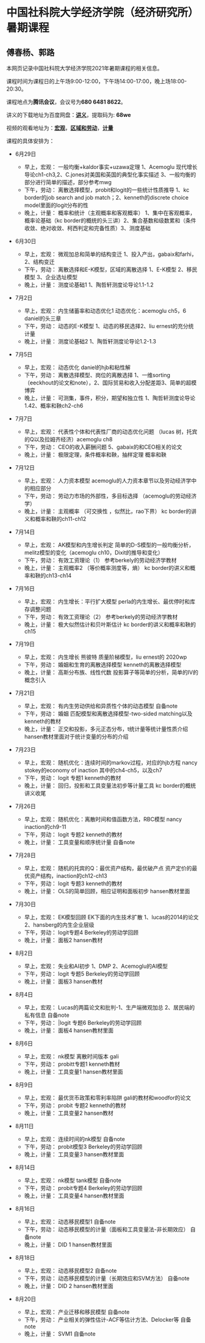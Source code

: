 # 中国社科院大学经济学院（经济研究所）暑期课程
## 傅春杨、郭路

本网页记录中国社科院大学经济学院2021年暑期课程的相关信息。

课程时间为课程日的上午场9:00-12:00，下午场14:00-17:00，晚上场18:00-20:30。

课程地点为**腾讯会议**，会议号为**680 6481 8622**。

讲义的下载地址为百度网盘：**[讲义](https://pan.baidu.com/s/1Z-Hd0MED5Nr2vaDBJJsB0g)**，提取码为: **68we** 

视频的观看地址为：**[宏观](https://www.bilibili.com/video/BV1TV411W7RF)**，**[区域和劳动](https://www.bilibili.com/video/BV1B64y1Q7rQ)**，**[计量](https://www.bilibili.com/video/BV12y4y1M737)**

课程的具体安排为：
* 6月29日	
   * 早上，宏观：	一般均衡+kaldor事实+uzawa定理	1、Acemoglu 现代增长导论ch1-ch3,2、C.jones对美国和英国的典型化事实描述 3、一般均衡的部分进行简单的描述，部分参考mwg
   * 下午，劳动：	离散选择模型，probit和logit的一些统计性质推导	1、kc border的job search and job match；2、kenneth的discrete choice model里面的logit分布的性
   * 晚上，计量：	概率和统计（主观概率和客观概率）	1、集中在客观概率，概率论基础（kc border的概统的头三讲）2、集合基数和级数累和（条件收敛、绝对收敛、柯西判定和完备性质）3、测度基础
* 6月30日	
   * 早上，宏观：	微观加总和简单的结构变迁	1、投入产出，gabaix和farhi，2、结构变迁
   * 下午，劳动：	离散选择和E-K模型，区域的离散选择	1、E-K模型 2、移民模型 3、企业选址模型
   * 晚上，计量：	测度论基础1	1、陶哲轩测度论导论1.1-1.2
* 7月2日	
   * 早上，宏观：	内生储蓄率和动态优化1	动态优化：acemoglu ch5，6  daniel的头三章
   * 下午，劳动：	动态的E-K模型	1、动态的移民选择2、liu ernest的充分统计量
   * 晚上，计量：	测度论基础2	1、陶哲轩测度论导论1.2-1.3
* 7月5日	
   * 早上，宏观：	动态优化	daniel的hjb和粘性解
   * 下午，劳动：	离散选择模型、岗位的离散选择	1、一维sorting（eeckhout的论文和note），2、国际贸易和收入分配差距3、简单的超模博弈
   * 晚上，计量：	可测集，事件，积分，期望和独立性	1、陶哲轩测度论导论1.42、概率和鞅ch2-ch6
* 7月7日
   * 早上，宏观：	代表性个体和代表性厂商的动态优化问题	（lucas 树，托宾的Q以及拉姆齐经济）acemoglu ch8
   * 下午，劳动：	CEO的收入薪酬问题	5、gabaix的和CEO相关的论文
   * 晚上，计量：	极限定理，条件概率和鞅，抽样定理	概率和鞅
   
* 7月12日	
   * 早上，宏观：	人力资本模型	acemoglu的人力资本章节以及劳动经济学中的相应部分
   * 下午，劳动：	劳动力市场的外部性，多目标选择	（acemoglu的劳动经济学）
   * 晚上，计量：	主观概率 （可交换性 ，似然比，rao下界）	kc border的讲义和概率和鞅的ch11-ch12
* 7月14日
   * 早上，宏观：	AK模型和内生增长判定	简单的D-S模型的一般均衡分析，melitz模型的变化（acemoglu ch10，Dixit的推导和变化）
   * 下午，劳动：	有效工资理论（1）	参考berkely的劳动经济学教材
   * 晚上，计量：	主观概率2 （等价概率测度等，熵）	kc border的讲义和概率和鞅的ch13-ch14
* 7月16日
   * 早上，宏观：	内生增长：平行扩大模型	perla的内生增长、最优停时和库存调整问题
   * 下午，劳动：	有效工资理论（2）	参考berkely的劳动经济学教材
   * 晚上，计量：	极大似然估计和贝叶斯估计	kc border的讲义和概率和鞅的ch15
* 7月19日
   * 早上，宏观：	内生增长	熊彼特 质量阶梯模型，liu ernest的 2020wp
   * 下午，劳动：	婚姻和生育的离散选择模型	kenneth的离散选择模型
   * 晚上，计量：	高斯分布族、线性代数	投影算子等简单的分析，简单的IV的概念引入
* 7月21日
   * 早上，宏观：	有内生劳动供给和异质性个体的动态模型	自备note
   * 下午，劳动：	婚姻	匹配模型和离散选择模型-two-sided matching以及kenneth的教材
   * 晚上，计量：	正交和投影，多元正态分布，t统计量等统计量性质介绍	hansen教材里面对于统计变量的分布的介绍
* 7月23日
   * 早上，宏观：	随机优化：连续时间的markov过程，对应的hjb方程	nancy stokey的economy of inaction 其中的ch4-ch5，以及ch7
   * 下午，劳动：	logit 专题1	kenneth的教材
   * 晚上，计量：	回归，投影和工具变量法初步等计量工具	kc border的概统讲义收尾
* 7月26日	
   * 早上，宏观：	随机优化：离散时间和值函数方法，RBC模型	nancy inaction的ch9-11
   * 下午，劳动：	logit 专题2	kenneth的教材
   * 晚上，计量：	工具变量和顺序统计量	自备note
* 7月28日
   * 早上，宏观：	随机的托宾的Q：最优资产结构，最优破产点	资产定价的最优资产结构，inaction的ch12-ch13
   * 下午，劳动：	logit 专题3	kenneth的教材
   * 晚上，计量：	OLS的简单回顾，相应证明和面板初步	hansen教材里面
* 7月30日
   * 早上，宏观：	EK模型回顾 EK下面的内生技术扩散	1、lucas的2014的论文 2、hansberg的内生企业层级
   * 下午，劳动：	logit专题4	Berkeley的劳动学回顾
   * 晚上，计量：	面板2	hansen教材
* 8月2日
   * 早上，宏观：	失业和AI初步	1、DMP 2、Acemoglu的AI模型
   * 下午，劳动：	logit 专题5	Berkeley的劳动学回顾
   * 晚上，计量：	面板3	hansen教材
* 8月4日
   * 早上，宏观：	Lucas的两篇论文和批判-1、生产端微观加总 2、居民端的私有信息	自备note
   * 下午，劳动：	|logit 专题6	Berkeley的劳动学回顾
   * 晚上，计量：	面板4	hansen教材里面
* 8月6日	
   * 早上，宏观：	nk模型 离散时间版本	gali
   * 下午，劳动：	probitt专题1	kenneth教材
   * 晚上，计量：	工具变量1	hansen教材里面
* 8月9日
   * 早上，宏观：	最优货币政策和零利率陷阱	gali的教材和woodfor的论文
   * 下午，劳动：	probit 专题2	kenneth的教材
   * 晚上，计量：	工具变量2	hansen教材
* 8月11日	
   * 早上，宏观：	连续时间的nk模型	自备note
   * 下午，劳动：	probit模型3	Berkeley的劳动学回顾
   * 晚上，计量：	工具变量3	hansen教材里面
* 8月14日	
   * 早上，宏观：	nk模型 tank模型	自备note
   * 下午，劳动：	probit专题4	Berkeley的劳动学回顾
   * 晚上，计量：	工具变量4	hansen教材里面
* 8月16日
   * 早上，宏观：	动态移民模型1	自备note
   * 下午，劳动：	动态移民模型的计量（面板和工具变量法-非长期效应）	自备note
   * 晚上，计量：	DID 1	hansen教材里面
* 8月18日	
  * 早上，宏观：	动态移民模型2	自备note
  * 下午，劳动：	动态移民模型的计量（长期效应和SVM方法）	自备note
  * 晚上，计量：	DID 2	hansen教材里面
* 8月20日
  * 早上，宏观：	产业迁移和移民模型	自备note
  * 下午，劳动：	产业相关的弹性估计-ACF等估计方法、Delocker等	自备note
  * 晚上，计量：	SVM1	自备note


